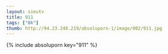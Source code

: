 ```yaml
--- 
layout: sieutv
title: 911
tags: ["0k"]
thumb: http://94.23.248.219/absoluporn-1/image/002/911.jpg
---
```

{% include absoluporn key="911" %} 

